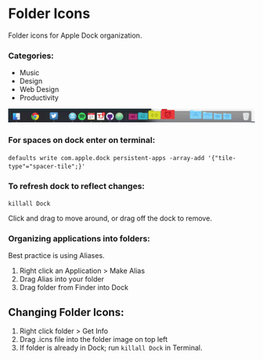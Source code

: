 # Folder Icons
Folder icons for Apple Dock organization.

### Categories:
* Music
* Design
* Web Design
* Productivity

![alt text](preview.png "Folder Icon Preview")


### For spaces on dock enter on terminal:
``` defaults write com.apple.dock persistent-apps -array-add '{"tile-type"="spacer-tile";}' ```


### To refresh dock to reflect changes:

``` killall Dock ```

Click and drag to move around, or drag off the dock to remove.


### Organizing applications into folders:
Best practice is using Aliases.
1. Right click an Application > Make Alias
1. Drag Alias into your folder
1. Drag folder from Finder into Dock

## Changing Folder Icons:
1. Right click folder > Get Info
1. Drag .icns file into the folder image on top left
1. If folder is already in Dock; run ```killall Dock``` in Terminal.
